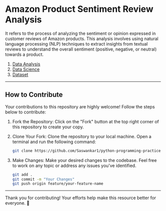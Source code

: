 # Amazon Product Sentiment Review Analysis

It refers to the process of analyzing the sentiment or opinion expressed in customer reviews of Amazon products. This analysis involves using natural language processing (NLP) techniques to extract insights from textual reviews to understand the overall sentiment (positive, negative, or neutral) towards a product.

1. [Data Analysis](https://github.com/Saswankar1/Amazon_Product_sentimentAnalysis/blob/main/Amazon%20Product%20Sentiment%20Analysis.ipynb)
2. [Data Science](https://github.com/Saswankar1/Amazon_Product_sentimentAnalysis/blob/main/Amazon%20Sentiment%20Analysis%20Model.ipynb)
3. [Dataset](https://github.com/Saswankar1/Amazon_Product_sentimentAnalysis/blob/main/Amazon-Product-Reviews%20-%20Amazon%20Product%20Review%20(1).csv)

----------------------------------------------------------------------------------------------

## How to Contribute

Your contributions to this repository are highly welcome! Follow the steps below to contribute:

1. Fork the Repository:
   Click on the "Fork" button at the top right corner of this repository to create your copy.

2. Clone Your Fork:
   Clone the repository to your local machine. Open a terminal and run the following command:
   ```bash
   git clone https://github.com/Saswankar1/python-programming-practice.git
   ```
3. Make Changes:
   Make your desired changes to the codebase. Feel free to work on any topic or address any issues you've identified.
   ```bash
   git add .
   git commit -m "Your Changes"
   git push origin feature/your-feature-name
   ```
----------------------------------------------------------------------------------------------


Thank you for contributing! Your efforts help make this resource better for everyone. 🚀
